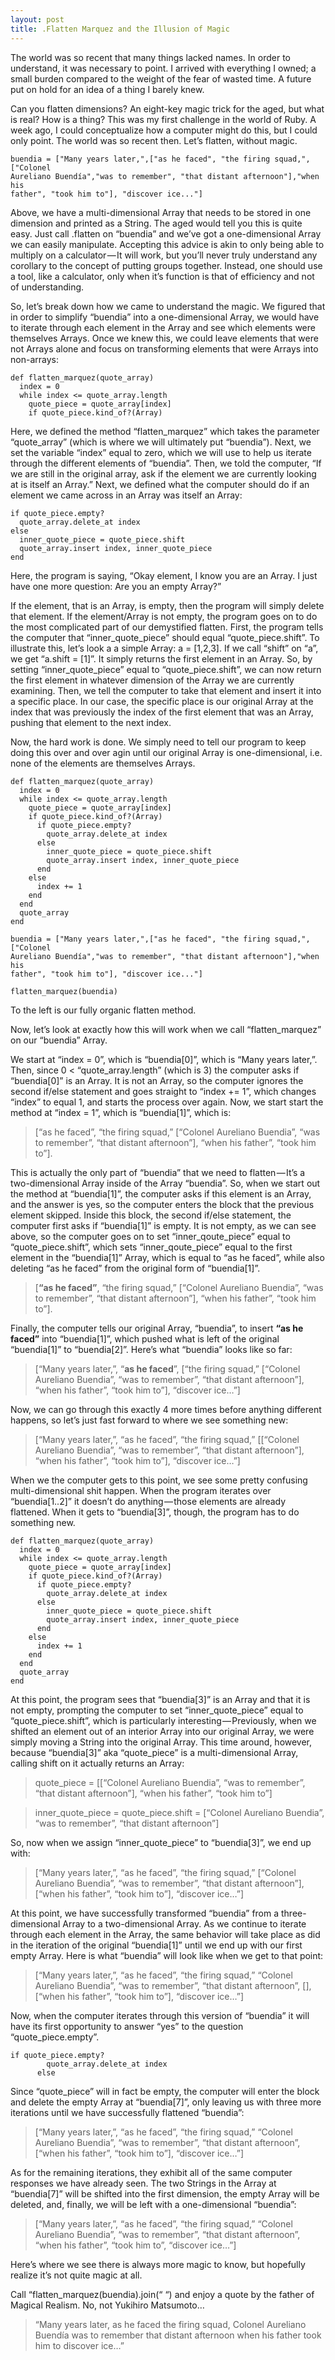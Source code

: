 ```yaml
---
layout: post
title: .Flatten Marquez and the Illusion of Magic
---
```



The world was so recent that many things lacked names. In order to understand, it was necessary to point. I arrived with everything I owned; a small burden compared to the weight of the fear of wasted time. A future put on hold for an idea of a thing I barely knew.

Can you flatten dimensions? An eight-key magic trick for the aged, but what is real? How is a thing? This was my first challenge in the world of Ruby. A week ago, I could conceptualize how a computer might do this, but I could only point. The world was so recent then. Let’s flatten, without magic.

    buendia = ["Many years later,",["as he faced", "the firing squad,",["Colonel
    Aureliano Buendía","was to remember", "that distant afternoon"],"when his
    father", "took him to"], "discover ice..."]

Above, we have a multi-dimensional Array that needs to be stored in one dimension and printed as a String. The aged would tell you this is quite easy. Just call .flatten on “buendia” and we’ve got a one-dimensional Array we can easily manipulate. Accepting this advice is akin to only being able to multiply on a calculator — It will work, but you’ll never truly understand any corollary to the concept of putting groups together. Instead, one should use a tool, like a calculator, only when it’s function is that of efficiency and not of understanding.

So, let’s break down how we came to understand the magic. We figured that in order to simplify “buendia” into a one-dimensional Array, we would have to iterate through each element in the Array and see which elements were themselves Arrays. Once we knew this, we could leave elements that were not Arrays alone and focus on transforming elements that were Arrays into non-arrays:

    def flatten_marquez(quote_array)
      index = 0
      while index <= quote_array.length
        quote_piece = quote_array[index]
        if quote_piece.kind_of?(Array)

Here, we defined the method “flatten_marquez” which takes the parameter “quote_array” (which is where we will ultimately put “buendia”). Next, we set the variable “index” equal to zero, which we will use to help us iterate through the different elements of “buendia”. Then, we told the computer, “If we are still in the original array, ask if the element we are currently looking at is itself an Array.” Next, we defined what the computer should do if an element we came across in an Array was itself an Array:

    if quote_piece.empty?
      quote_array.delete_at index
    else
      inner_quote_piece = quote_piece.shift
      quote_array.insert index, inner_quote_piece
    end

Here, the program is saying, “Okay element, I know you are an Array. I just have one more question: Are you an empty Array?”

If the element, that is an Array, is empty, then the program will simply delete that element. If the element/Array is not empty, the program goes on to do the most complicated part of our demystified flatten. First, the program tells the computer that “inner_quote_piece” should equal “quote_piece.shift”. To illustrate this, let’s look a a simple Array: a = [1,2,3]. If we call “shift” on “a”, we get “a.shift = [1]”. It simply returns the first element in an Array. So, by setting “inner_quote_piece” equal to “quote_piece.shift”, we can now return the first element in whatever dimension of the Array we are currently examining. Then, we tell the computer to take that element and insert it into a specific place. In our case, the specific place is our original Array at the index that was previously the index of the first element that was an Array, pushing that element to the next index.

Now, the hard work is done. We simply need to tell our program to keep doing this over and over agin until our original Array is one-dimensional, i.e. none of the elements are themselves Arrays.

    def flatten_marquez(quote_array)
      index = 0
      while index <= quote_array.length
        quote_piece = quote_array[index]
        if quote_piece.kind_of?(Array)
          if quote_piece.empty?
            quote_array.delete_at index
          else
            inner_quote_piece = quote_piece.shift
            quote_array.insert index, inner_quote_piece
          end
        else
          index += 1
        end
      end
      quote_array
    end

    buendia = ["Many years later,",["as he faced", "the firing squad,",["Colonel
    Aureliano Buendía","was to remember", "that distant afternoon"],"when his
    father", "took him to"], "discover ice..."]

    flatten_marquez(buendia)

To the left is our fully organic flatten method.

Now, let’s look at exactly how this will work when we call “flatten_marquez” on our “buendia” Array.

We start at “index = 0”, which is “buendia[0]”, which is “Many years later,”. Then, since 0 < “quote_array.length” (which is 3) the computer asks if “buendia[0]” is an Array. It is not an Array, so the computer ignores the second if/else statement and goes straight to “index += 1”, which changes “index” to equal 1, and starts the process over again. Now, we start start the method at “index = 1”, which is “buendia[1]”, which is:

> [“as he faced”, “the firing squad,” [“Colonel Aureliano Buendia”, “was to remember”, “that distant afternoon”], “when his father”, “took him to”].

This is actually the only part of “buendia” that we need to flatten — It’s a two-dimensional Array inside of the Array “buendia”. So, when we start out the method at “buendia[1]”, the computer asks if this element is an Array, and the answer is yes, so the computer enters the block that the previous element skipped. Inside this block, the second if/else statement, the computer first asks if “buendia[1]” is empty. It is not empty, as we can see above, so the computer goes on to set “inner_qoute_piece” equal to “quote_piece.shift”, which sets “inner_qoute_piece” equal to the first element in the “buendia[1]” Array, which is equal to “as he faced”, while also deleting “as he faced” from the original form of “buendia[1]”.

> [**“as he faced”**, “the firing squad,” [“Colonel Aureliano Buendia”, “was to remember”, “that distant afternoon”], “when his father”, “took him to”].

Finally, the computer tells our original Array, “buendia”, to insert **“as he faced”** into “buendia[1]”, which pushed what is left of the original “buendia[1]” to “buendia[2]”. Here’s what “buendia” looks like so far:

> [“Many years later,”, “**as he faced**”, [“the firing squad,” [“Colonel Aureliano Buendia”, “was to remember”, “that distant afternoon”], “when his father”, “took him to”], “discover ice…”]

Now, we can go through this exactly 4 more times before anything different happens, so let’s just fast forward to where we see something new:

> [“Many years later,”, “as he faced”, “the firing squad,” [[“Colonel Aureliano Buendia”, “was to remember”, “that distant afternoon”], “when his father”, “took him to”], “discover ice…”]

When we the computer gets to this point, we see some pretty confusing multi-dimensional shit happen. When the program iterates over “buendia[1..2]” it doesn’t do anything — those elements are already flattened. When it gets to “buendia[3]”, though, the program has to do something new.

    def flatten_marquez(quote_array)
      index = 0
      while index <= quote_array.length
        quote_piece = quote_array[index]
        if quote_piece.kind_of?(Array)
          if quote_piece.empty?
            quote_array.delete_at index
          else
            inner_quote_piece = quote_piece.shift
            quote_array.insert index, inner_quote_piece
          end
        else
          index += 1
        end
      end
      quote_array
    end


At this point, the program sees that “buendia[3]” is an Array and that it is not empty, prompting the computer to set “inner_quote_piece” equal to “quote_piece.shift”, which is particularly interesting — Previously, when we shifted an element out of an interior Array into our original Array, we were simply moving a String into the original Array. This time around, however, because “buendia[3]” aka “quote_piece” is a multi-dimensional Array, calling shift on it actually returns an Array:

> quote_piece = [[“Colonel Aureliano Buendia”, “was to remember”, “that distant afternoon”], “when his father”, “took him to”]

> inner_quote_piece = quote_piece.shift = [“Colonel Aureliano Buendia”, “was to remember”, “that distant afternoon”]

So, now when we assign “inner_quote_piece” to “buendia[3]”, we end up with:

> [“Many years later,”, “as he faced”, “the firing squad,” [“Colonel Aureliano Buendia”, “was to remember”, “that distant afternoon”], [“when his father”, “took him to”], “discover ice…”]

At this point, we have successfully transformed “buendia” from a three-dimensional Array to a two-dimensional Array. As we continue to iterate through each element in the Array, the same behavior will take place as did in the iteration of the original “buendia[1]” until we end up with our first empty Array. Here is what “buendia” will look like when we get to that point:

> [“Many years later,”, “as he faced”, “the firing squad,” “Colonel Aureliano Buendia”, “was to remember”, “that distant afternoon”, [], [“when his father”, “took him to”], “discover ice…”]

Now, when the computer iterates through this version of “buendia” it will have its first opportunity to answer “yes” to the question “quote_piece.empty”.

    if quote_piece.empty?
            quote_array.delete_at index
          else

Since “quote_piece” will in fact be empty, the computer will enter the block and delete the empty Array at “buendia[7]”, only leaving us with three more iterations until we have successfully flattened “buendia”:

> [“Many years later,”, “as he faced”, “the firing squad,” “Colonel Aureliano Buendia”, “was to remember”, “that distant afternoon”, [“when his father”, “took him to”], “discover ice…”]

As for the remaining iterations, they exhibit all of the same computer responses we have already seen. The two Strings in the Array at “buendia[7]” will be shifted into the first dimension, the empty Array will be deleted, and, finally, we will be left with a one-dimensional “buendia”:

> [“Many years later,”, “as he faced”, “the firing squad,” “Colonel Aureliano Buendia”, “was to remember”, “that distant afternoon”, “when his father”, “took him to”, “discover ice…”]

Here’s where we see there is always more magic to know, but hopefully realize it’s not quite magic at all.

Call “flatten_marquez(buendia).join(“ “) and enjoy a quote by the father of Magical Realism. No, not Yukihiro Matsumoto…

> “Many years later, as he faced the firing squad, Colonel Aureliano Buendía was to remember that distant afternoon when his father took him to discover ice…”
